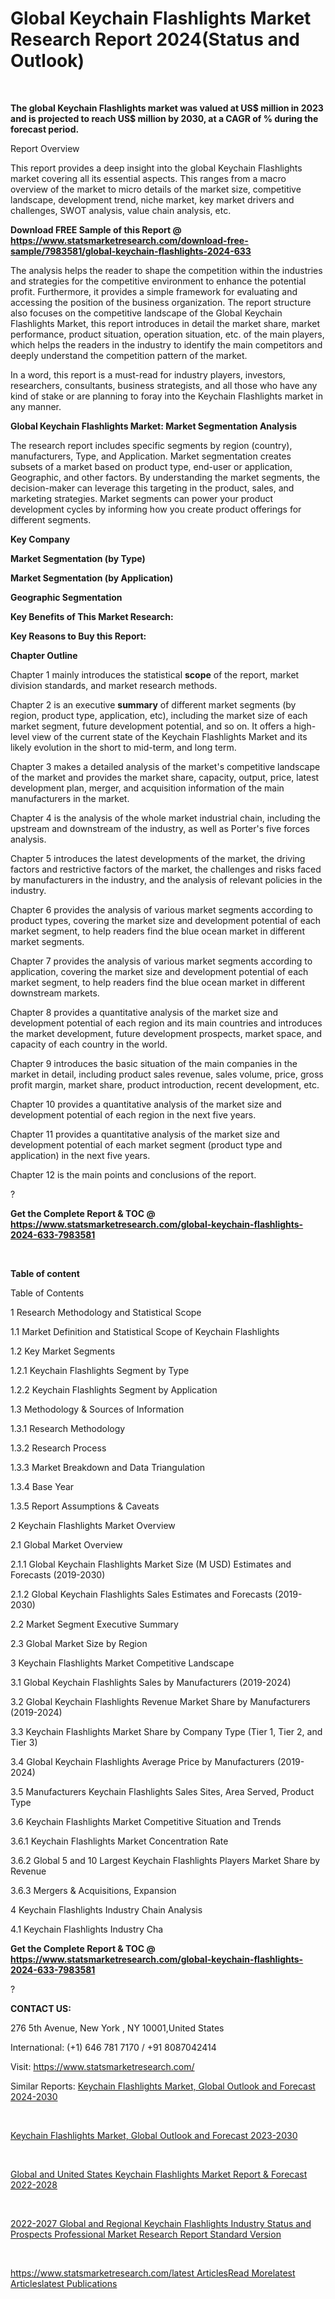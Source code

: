 <h1>Global Keychain Flashlights Market Research Report 2024(Status and Outlook)</h1><br/><p><strong>The global Keychain Flashlights market was valued at US$ million in 2023 and is projected to reach US$ million by 2030, at a <strong>CAGR</strong> of % during the forecast period.</strong></p>
 
 
 
 <p>Report Overview</p>
 
 
 
 <p>This report provides a deep insight into the global Keychain Flashlights market covering all its essential aspects. This ranges from a macro overview of the market to micro details of the market size, competitive landscape, development trend, niche market, key market drivers and challenges, SWOT analysis, value chain analysis, etc.</p>
 
 
 
 <p><strong>Download FREE Sample of this Report @ <a href="https://www.statsmarketresearch.com/download-free-sample/7983581/global-keychain-flashlights-2024-633">https://www.statsmarketresearch.com/download-free-sample/7983581/global-keychain-flashlights-2024-633</a></strong></p>
 
 
 
 <p>The analysis helps the reader to shape the competition within the industries and strategies for the competitive environment to enhance the potential profit. Furthermore, it provides a simple framework for evaluating and accessing the position of the business organization. The report structure also focuses on the competitive landscape of the Global Keychain Flashlights Market, this report introduces in detail the market share, market performance, product situation, operation situation, etc. of the main players, which helps the readers in the industry to identify the main competitors and deeply understand the competition pattern of the market.</p>
 
 
 
 <p>In a word, this report is a must-read for industry players, investors, researchers, consultants, business strategists, and all those who have any kind of stake or are planning to foray into the Keychain Flashlights market in any manner.</p>
 
 
 
 <p><strong>Global Keychain Flashlights Market: Market Segmentation Analysis</strong></p>
 
 
 
 <p>The research report includes specific segments by region (country), manufacturers, Type, and Application. Market segmentation creates subsets of a market based on product type, end-user or application, Geographic, and other factors. By understanding the market segments, the decision-maker can leverage this targeting in the product, sales, and marketing strategies. Market segments can power your product development cycles by informing how you create product offerings for different segments.</p>
 
 
 
 <p><strong>Key Company</strong></p>
 
 
 
 <p><strong>Market Segmentation (by Type)</strong></p>
 
 
 
 <p><strong>Market Segmentation (<strong>by Application</strong>)</strong></p>
 
 
 
 <p><strong>Geographic Segmentation</strong></p>
 
 
 
 <p><strong>Key Benefits of This Market Research:</strong></p>
 
 
 
 <p><strong>Key <strong>Reasons to Buy</strong> this Report:</strong></p>
 
 
 
 <p><strong>Chapter Outline</strong></p>
 
 
 
 <p>Chapter 1 mainly introduces the statistical <strong>scope</strong> of the report, market division standards, and market research methods.</p>
 
 
 
 <p>Chapter 2 is an executive <strong>summary</strong> of different market segments (by region, product type, application, etc), including the market size of each market segment, future development potential, and so on. It offers a high-level view of the current state of the Keychain Flashlights Market and its likely evolution in the short to mid-term, and long term.</p>
 
 
 
 <p>Chapter 3 makes a detailed analysis of the market&#39;s competitive landscape of the market and provides the market share, capacity, output, price, latest development plan, merger, and acquisition information of the main manufacturers in the market.</p>
 
 
 
 <p>Chapter 4 is the analysis of the whole market industrial chain, including the upstream and downstream of the industry, as well as Porter&#39;s five forces analysis.</p>
 
 
 
 <p>Chapter 5 introduces the latest developments of the market, the driving factors and restrictive factors of the market, the challenges and risks faced by manufacturers in the industry, and the analysis of relevant policies in the industry.</p>
 
 
 
 <p>Chapter 6 provides the analysis of various market segments according to product types, covering the market size and development potential of each market segment, to help readers find the blue ocean market in different market segments.</p>
 
 
 
 <p>Chapter 7 provides the analysis of various market segments according to application, covering the market size and development potential of each market segment, to help readers find the blue ocean market in different downstream markets.</p>
 
 
 
 <p>Chapter 8 provides a quantitative analysis of the market size and development potential of each region and its main countries and introduces the market development, future development prospects, market space, and capacity of each country in the world.</p>
 
 
 
 <p>Chapter 9 introduces the basic situation of the main companies in the market in detail, including product sales revenue, sales volume, price, gross profit margin, market share, product introduction, recent development, etc.</p>
 
 
 
 <p>Chapter 10 provides a quantitative analysis of the market size and development potential of each region in the next five years.</p>
 
 
 
 <p>Chapter 11 provides a quantitative analysis of the market size and development potential of each market segment (product type and application) in the next five years.</p>
 
 
 
 <p>Chapter 12 is the main points and conclusions of the report.</p>
 
 
 
 <p>? </p>
 
 
 
 <div><b>Get the Complete Report & TOC @ <a href="https://www.statsmarketresearch.com/global-keychain-flashlights-2024-633-7983581">https://www.statsmarketresearch.com/global-keychain-flashlights-2024-633-7983581</a></b></div>
 
 
 
 <p><br />
 
 <b>Table of content</b></p>
 
 
 
 <p>Table of Contents<br />
 
 1 Research Methodology and Statistical Scope<br />
 
 1.1 Market Definition and Statistical Scope of Keychain Flashlights<br />
 
 1.2 Key Market Segments<br />
 
 1.2.1 Keychain Flashlights Segment by Type<br />
 
 1.2.2 Keychain Flashlights Segment by Application<br />
 
 1.3 Methodology & Sources of Information<br />
 
 1.3.1 Research Methodology<br />
 
 1.3.2 Research Process<br />
 
 1.3.3 Market Breakdown and Data Triangulation<br />
 
 1.3.4 Base Year<br />
 
 1.3.5 Report Assumptions & Caveats<br />
 
 2 Keychain Flashlights Market Overview<br />
 
 2.1 Global Market Overview<br />
 
 2.1.1 Global Keychain Flashlights Market Size (M USD) Estimates and Forecasts (2019-2030)<br />
 
 2.1.2 Global Keychain Flashlights Sales Estimates and Forecasts (2019-2030)<br />
 
 2.2 Market Segment Executive Summary<br />
 
 2.3 Global Market Size by Region<br />
 
 3 Keychain Flashlights Market Competitive Landscape<br />
 
 3.1 Global Keychain Flashlights Sales by Manufacturers (2019-2024)<br />
 
 3.2 Global Keychain Flashlights Revenue Market Share by Manufacturers (2019-2024)<br />
 
 3.3 Keychain Flashlights Market Share by Company Type (Tier 1, Tier 2, and Tier 3)<br />
 
 3.4 Global Keychain Flashlights Average Price by Manufacturers (2019-2024)<br />
 
 3.5 Manufacturers Keychain Flashlights Sales Sites, Area Served, Product Type<br />
 
 3.6 Keychain Flashlights Market Competitive Situation and Trends<br />
 
 3.6.1 Keychain Flashlights Market Concentration Rate<br />
 
 3.6.2 Global 5 and 10 Largest Keychain Flashlights Players Market Share by Revenue<br />
 
 3.6.3 Mergers & Acquisitions, Expansion<br />
 
 4 Keychain Flashlights Industry Chain Analysis<br />
 
 4.1 Keychain Flashlights Industry Cha</p>
 
 
 
 <div><b>Get the Complete Report & TOC @ <a href="https://www.statsmarketresearch.com/global-keychain-flashlights-2024-633-7983581">https://www.statsmarketresearch.com/global-keychain-flashlights-2024-633-7983581</a></b></div>
 
 
 
 <p>? </p>
 
 
 
 <p><b>CONTACT US:</b><br />
 
 276 5th Avenue, New York , NY 10001,United States<br />
 
 International: (+1) 646 781 7170 / +91 8087042414<br />
 
 Visit: <a href="https://www.statsmarketresearch.com/">https://www.statsmarketresearch.com/</a><br />
 
 Similar Reports: <a href="https://www.statsmarketresearch.com/global-keychain-flashlights-2024-633-7983581">Keychain Flashlights Market, Global Outlook and Forecast 2024-2030</a><br />
 
 <br />
 
 <a href="https://www.statsmarketresearch.com/global-keychain-flashlights-2024-633-7983581">Keychain Flashlights Market, Global Outlook and Forecast 2023-2030</a><br />
 
 <br />
 
 <a href="https://www.statsmarketresearch.com/global-keychain-flashlights-2024-633-7983581">Global and United States Keychain Flashlights Market Report & Forecast 2022-2028</a><br />
 
 <br />
 
 <a href="https://www.statsmarketresearch.com/global-keychain-flashlights-2024-633-7983581">2022-2027 Global and Regional Keychain Flashlights Industry Status and Prospects Professional Market Research Report Standard Version</a><br />
 
 <br />
 
 <a href="https://gyeongbokgung.com">https://www.statsmarketresearch.com/</a><a href="https://hallyeomaritime.com">latest Articles</a><a href="https://jingwansa.com">Read More</a><a href="https://nguoiviet.jp/">latest Articles</a><a href="https://www.intelmarketresearch.com/">latest Publications</a></p>